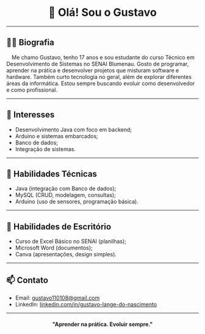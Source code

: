 <h1 align="center">👋 Olá! Sou o Gustavo</h1>

---

## 🧑‍💼 Biografia

<p>&emsp;Me chamo Gustavo, tenho 17 anos e sou estudante do curso Técnico em Desenvolvimento de Sistemas no SENAI Blumenau. Gosto de programar, aprender na prática e desenvolver projetos que misturam software e hardware. Também curto tecnologia no geral, além de explorar diferentes áreas da informática. Estou sempre buscando evoluir como desenvolvedor e como profissional.</p>

---

## 🎯 Interesses

- Desenvolvimento Java com foco em backend;
- Arduino e sistemas embarcados;
- Banco de dados;
- Integração de sistemas.

---

## 🧠 Habilidades Técnicas

- Java (integração com Banco de dados);
- MySQL (CRUD, modelagem, consultas);
- Arduino (uso de sensores, programação básica).

---

## 📝 Habilidades de Escritório

- Curso de Excel Básico no SENAI (planilhas);
- Microsoft Word (documentos);  
- Canva (apresentações, design simples).

---

## 📫 Contato

- Email: gustavo110108@gmail.com  
- LinkedIn: [linkedin.com/in/gustavo-lange-do-nascimento](https://www.linkedin.com/in/gustavo-lange-do-nascimento)  

---

<h4 align="center">"Aprender na prática. Evoluir sempre."</h4>
